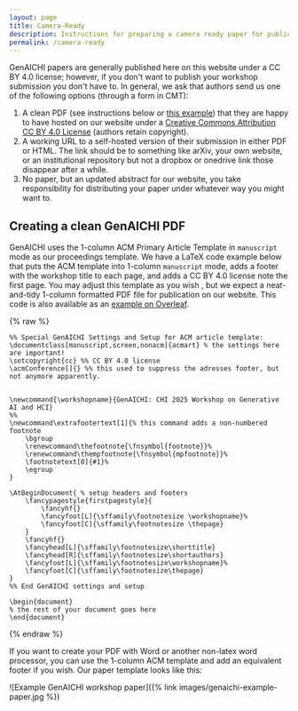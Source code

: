 ```yaml
---
layout: page
title: Camera-Ready
description: Instructions for preparing a camera ready paper for publication on this website.
permalink: /camera-ready
---
```


GenAICHI papers are generally published here on this website under a CC BY 4.0 license; however, if you don't want to publish your workshop submission you don't have to. In general, we ask that authors send us one of the following options (through a form in CMT):

1. A clean PDF (see instructions below or [this example](https://www.overleaf.com/read/rxpnyjpgkfxm#ebf97a)) that they are happy to have hosted on our website under a [Creative Commons Attribution CC BY 4.0 License](https://creativecommons.org/licenses/by/4.0/) (authors retain copyright).
2. A working URL to a self-hosted version of their submission in either PDF or HTML. The link should be to something like arXiv, your own website, or an institutional repository but not a dropbox or onedrive link those disappear after a while.
3. No paper, but an updated abstract for our website, you take responsibility for distributing your paper under whatever way you might want to.

## Creating a clean GenAICHI PDF

GenAICHI uses the 1-column ACM Primary Article Template in `manuscript` mode as our proceedings template. 
We have a LaTeX code example below that puts the ACM template into 1-column `manuscript` mode, adds a footer with the workshop title to each page, and adds a CC BY 4.0 license note the first page.
You may adjust this template as you wish , but we expect a neat-and-tidy 1-column formatted PDF file for publication on our website.
This code is also available as an [example on Overleaf](https://www.overleaf.com/read/rxpnyjpgkfxm#ebf97a).


{% raw %}
```
%% Special GenAICHI Settings and Setup for ACM article template:
\documentclass[manuscript,screen,nonacm]{acmart} % the settings here are important!
\setcopyright{cc} %% CC BY 4.0 license
\acmConference[]{} %% this used to suppress the adresses footer, but not anymore apparently.


\newcommand{\workshopname}{GenAICHI: CHI 2025 Workshop on Generative AI and HCI}
%%
\newcommand\extrafootertext[1]{% this command adds a non-numbered footnote
    \bgroup
    \renewcommand\thefootnote{\fnsymbol{footnote}}%
    \renewcommand\thempfootnote{\fnsymbol{mpfootnote}}%
    \footnotetext[0]{#1}%
    \egroup
}

\AtBeginDocument{ % setup headers and footers
    \fancypagestyle{firstpagestyle}{
        \fancyhf{}
        \fancyfoot[L]{\sffamily\footnotesize \workshopname}%
        \fancyfoot[C]{\sffamily\footnotesize \thepage}
    }
    \fancyhf{}
    \fancyhead[L]{\sffamily\footnotesize\shorttitle}
    \fancyhead[R]{\sffamily\footnotesize\shortauthors}
    \fancyfoot[L]{\sffamily\footnotesize\workshopname}%
    \fancyfoot[C]{\sffamily\footnotesize\thepage}
}
%% End GenAICHI settings and setup

\begin{document}
% the rest of your document goes here
\end{document}
```
{% endraw %}

If you want to create your PDF with Word or another non-latex word processor, you can use the 1-column ACM template and add an equivalent footer if you wish. Our paper template looks like this:

![Example GenAICHI workshop paper]({% link images/genaichi-example-paper.jpg %})
